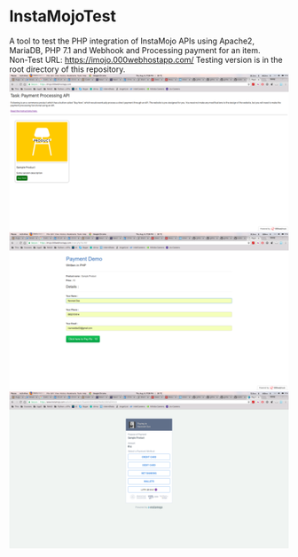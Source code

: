# InstaMojoTest
A tool to test the PHP integration of InstaMojo APIs using Apache2, MariaDB, PHP 7.1 and Webhook and Processing payment for an item.
<br />
Non-Test URL: https://imojo.000webhostapp.com/
Testing version is in the root directory of this repository.
<br />
![Main Page](https://github.com/gitNavV/InstaMojoTest/blob/master/Screenshot%20from%202018-08-09%2023-28-18.png)
<br />
![Details](https://github.com/gitNavV/InstaMojoTest/blob/master/Screenshot%20from%202018-08-09%2023-28-23.png)
<br />
![InstaMojo Page](https://github.com/gitNavV/InstaMojoTest/blob/master/Screenshot%20from%202018-08-09%2023-28-32.png)

